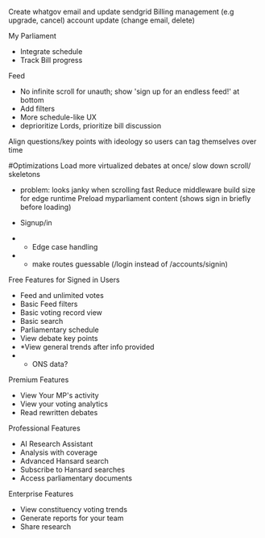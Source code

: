 Create whatgov email and update sendgrid
Billing management (e.g upgrade, cancel)
account update (change email, delete)

My Parliament
- Integrate schedule
- Track Bill progress

Feed
- No infinite scroll for unauth; show 'sign up for an endless feed!' at bottom
- Add filters
- More schedule-like UX
- deprioritize Lords, prioritize bill discussion

Align questions/key points with ideology so users can tag themselves over time

#Optimizations
Load more virtualized debates at once/ slow down scroll/ skeletons 
- problem: looks janky when scrolling fast
Reduce middleware build size for edge runtime
Preload myparliament content (shows sign in briefly before loading)

- Signup/in 
- - Edge case handling
- - make routes guessable (/login instead of /accounts/signin)


Free Features for Signed in Users
- Feed and unlimited votes
- Basic Feed filters
- Basic voting record view
- Basic search
- Parliamentary schedule
- View debate key points
- *View general trends after info provided
- - ONS data?

Premium Features
- View Your MP's activity
- View your voting analytics
- Read rewritten debates

Professional Features
- AI Research Assistant
- Analysis with coverage
- Advanced Hansard search
- Subscribe to Hansard searches
- Access parliamentary documents

Enterprise Features
- View constituency voting trends
- Generate reports for your team
- Share research